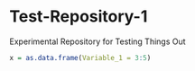 # Test-Repository-1
Experimental Repository for Testing Things Out

```R
x = as.data.frame(Variable_1 = 3:5)
```
